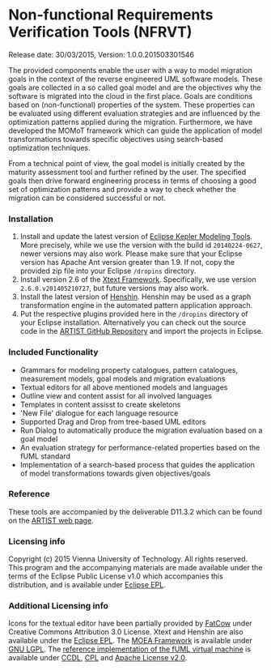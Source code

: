 # Non-functional Requirements Verification Tools (NFRVT)

Release date: 30/03/2015, Version: 1.0.0.201503301546

The provided components enable the user with a way to model migration goals in the context of the reverse engineered UML software models. 
These goals are collected in a so called goal model and are the objectives why the software is migrated into the cloud in the first place.
Goals are conditions based on (non-functional) properties of the system. 
These properties can be evaluated using different evaluation strategies and are influenced by the optimization patterns applied during the migration.
Furthermore, we have developed the MOMoT framework which can guide the application of model transformations towards specific objectives using search-based optimization techniques.

From a technical point of view, the goal model is initially created by the maturity assessment tool and further refined by the user. 
The specified goals then drive forward engineering process in terms of choosing a good set of optimization patterns and provide a way to check whether the migration can be considered successful or not.

### Installation
  1. Install and update the latest version of [Eclipse Kepler Modeling Tools](http://www.eclipse.org/downloads/packages/eclipse-modeling-tools/keplersr2). More precisely, while we use the version with the build id `20140224-0627`, newer versions may also work. Please make sure that your Eclipse version has Apache Ant version greater than 1.9. If not, copy the provided zip file into your Eclipse `/dropins` directory.
  2. Install version 2.6 of the [Xtext Framework](http://www.eclipse.org/Xtext/). Specifically, we use version `2.6.0.v201405210727`, but future versions may also work. 
  3. Install the latest version of [Henshin](http://www.eclipse.org/henshin/). Henshin may be used as a graph transformation engine in the automated pattern application approach.
  3. Put the respective plugins provided here in the `/dropins` directory of your Eclipse installation. Alternatively you can check out the source code in the [ARTIST GitHub Repository](https://github.com/artist-project/ARTIST/tree/master/source/Tooling/post-migration/nfrvt) and import the projects in Eclipse.

### Included Functionality  
  * Grammars for modeling property catalogues, pattern catalogues, measurement models, goal models and migration evaluations
  * Textual editors for all above mentioned models and languages
  * Outline view and content assist for all involved languages
  * Templates in content assisst to create skeletons
  * 'New File' dialogue for each language resource
  * Supported Drag and Drop from tree-based UML editors
  * Run Dialog to automatically produce the migration evaluation based on a goal model
  * An evaluation strategy for performance-related properties based on the fUML standard
  * Implementation of a search-based process that guides the application of model transformations towards given objectives/goals

### Reference
These tools are accompanied by the deliverable D11.3.2 which can be found on the [ARTIST web page](http://artist-project.eu/documents).
  
### Licensing info
Copyright (c) 2015 Vienna University of Technology. All rights reserved. This program and the accompanying materials
are made available under the terms of the Eclipse Public License v1.0 which accompanies this distribution, and is available under [Eclipse EPL](http://www.eclipse.org/legal/epl-v10.html).
  
### Additional Licensing info
Icons for the textual editor have been partially provided by [FatCow](http://www.fatcow.com/free-icons) under Creative Commons Attribution 3.0 License.
Xtext and Henshin are also available under the [Eclipse EPL](http://www.eclipse.org/legal/epl-v10.html). 
The [MOEA Framework](http://moeaframework.org/) is available under [GNU LGPL](http://www.gnu.org/licenses/lgpl.html).
The [reference implementation of the fUML virtual machine](http://portal.modeldriven.org/project/foundationalUML) is available under [CCDL](https://glassfish.java.net/public/CDDL+GPL.html), [CPL](http://opensource.org/licenses/cpl1.0.php) and [Apache License v2.0](http://www.apache.org/licenses/LICENSE-2.0).